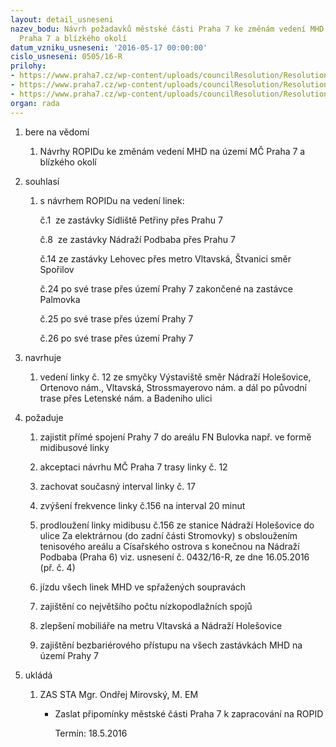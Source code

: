 ```yaml
---
layout: detail_usneseni
nazev_bodu: Návrh požadavků městské části Praha 7 ke změnám vedení MHD na území MČ
  Praha 7 a blízkého okolí
datum_vzniku_usneseni: '2016-05-17 00:00:00'
cislo_usneseni: 0505/16-R
prilohy:
- https://www.praha7.cz/wp-content/uploads/councilResolution/Resolutions/27721/export/Duvodovka_Ropid~60554.doc
- https://www.praha7.cz/wp-content/uploads/councilResolution/Resolutions/27721/export/P4_432~60551.pdf
- https://www.praha7.cz/wp-content/uploads/councilResolution/Resolutions/27721/export/export~298681.pdf
organ: rada
---
```

<ol class="urzList_view" id="urzList">
<li class="urzClass1" id=""><span name="1">bere na vědomí</span> 
<ol class="urzOlClass">
<li class="urzClass2" style="TEXT-ALIGN: left" id=""><span><p>Návrhy ROPIDu ke změnám vedení MHD na území MČ Praha 7 a blízkého okolí</p></span></li></ol></li>
<li class="urzClass1" id=""><span name="26">souhlasí</span> 
<ol class="urzOlClass">
<li class="urzClass2" style="TEXT-ALIGN: left" id=""><span><p>s návrhem ROPIDu na vedení linek:</p><p>č.1&nbsp; ze zastávky Sídliště Petřiny přes Prahu 7</p><p>č.8&nbsp; ze zastávky Nádraží Podbaba přes Prahu 7</p><p>č.14&nbsp;ze zastávky Lehovec přes metro Vltavská, Štvanici směr Spořilov&nbsp;</p><p>č.24 po své trase přes území Prahy 7 zakončené na zastávce Palmovka</p><p>č.25 po své trase přes území Prahy 7</p><p>č.26 po své trase přes území Prahy 7</p></span></li></ol></li>


<li class="urzClass1" id=""><span name="8">navrhuje</span><ol class="urzOlClass"><li class="urzClass2" id="" style="text-align: left;"><span><p>vedení linky č. 12 ze smyčky Výstaviště směr Nádraží Holešovice, Ortenovo nám., Vltavská, Strossmayerovo nám. a dál po původní trase přes Letenské nám. a Badeniho ulici</p></span></li></ol></li><li class="urzClass1" id=""><span name="62">požaduje</span> 
<ol class="urzOlClass">
<li class="urzClass2" style="TEXT-ALIGN: left" id=""><span><p>zajistit přímé spojení Prahy 7 do areálu&nbsp;FN Bulovka např. ve formě midibusové linky</p></span></li>
<li class="urzClass2" style="TEXT-ALIGN: left" id=""><span><p>akceptaci návrhu MČ Praha 7 trasy linky č. 12</p></span></li>
<li class="urzClass2" style="TEXT-ALIGN: left" id=""><span><p>zachovat současný interval linky č. 17</p></span></li>
<li class="urzClass2" style="TEXT-ALIGN: left" id=""><span><p>zvýšení frekvence linky č.156 na interval 20 minut</p></span></li>
<li class="urzClass2" style="TEXT-ALIGN: left" id=""><span><p>prodloužení linky midibusu č.156 ze stanice&nbsp;Nádraží Holešovice do ulice Za elektrárnou (do zadní části Stromovky) s obsloužením tenisového areálu a Císařského ostrova s konečnou na Nádraží Podbaba (Praha 6) viz. usnesení č. 0432/16-R, ze dne 16.05.2016 (př. č. 4)</p></span></li>
<li class="urzClass2" style="TEXT-ALIGN: left" id=""><span><p>jízdu všech linek MHD ve spřažených soupravách</p></span></li>
<li class="urzClass2" style="TEXT-ALIGN: left" id=""><span><p>zajištění co největšího počtu nízkopodlažních spojů</p></span></li>
<li class="urzClass2" style="TEXT-ALIGN: left" id=""><span><p>zlepšení mobiliáře na metru Vltavská a Nádraží Holešovice</p></span></li>
<li class="urzClass2" style="TEXT-ALIGN: left" id=""><span><p>zajištění bezbariérového přístupu na všech zastávkách MHD na území Prahy 7</p></span></li></ol></li><li class="urzClass1" id="urzUkoly"><span name="1">ukládá</span><ol class="urzOlClass"><li class="urzClass2"><span><p>ZAS STA Mgr. Ondřej Mirovský, M. EM</p></span><ul class="urzUlClass"><li class="urzClass3"><span><p>Zaslat připomínky městské části Praha 7 k zapracování na ROPID</p></span><span class="urzUkolTermin">  Termín:&nbsp;18.5.2016</span></li></ul></li></ol></li></ol>